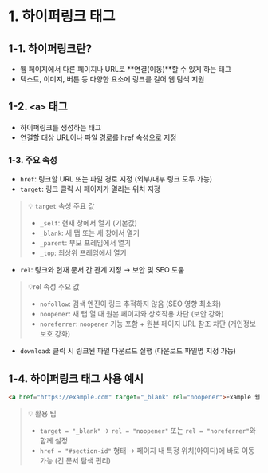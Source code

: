 # 1. 하이퍼링크 태그

## 1-1. 하이퍼링크란?

-   웹 페이지에서 다른 페이지나 URL로 **연결(이동)**할 수 있게 하는 태그
-   텍스트, 이미지, 버튼 등 다양한 요소에 링크를 걸어 웹 탐색 지원

## 1-2. `<a>` 태그

-   하이퍼링크를 생성하는 태그
-   연결할 대상 URL이나 파일 경로를 href 속성으로 지정

### 1-3. 주요 속성

-   `href`: 링크할 URL 또는 파일 경로 지정 (외부/내부 링크 모두 가능)
-   `target`: 링크 클릭 시 페이지가 열리는 위치 지정

> 💡 `target` 속성 주요 값
>
> -   `_self`: 현재 창에서 열기 (기본값)
> -   `_blank`: 새 탭 또는 새 창에서 열기
> -   `_parent`: 부모 프레임에서 열기
> -   `_top`: 최상위 프레임에서 열기

-   `rel`: 링크와 현재 문서 간 관계 지정 → 보안 및 SEO 도움

> 💡rel 속성 주요 값
>
> -   `nofollow`: 검색 엔진이 링크 추적하지 않음 (SEO 영향 최소화)
> -   `noopener`: 새 탭 열 때 원본 페이지와 상호작용 차단 (보안 강화)
> -   `noreferrer`: `noopener` 기능 포함 + 원본 페이지 URL 참조 차단 (개인정보 보호 강화)

-   `download`: 클릭 시 링크된 파일 다운로드 실행 (다운로드 파일명 지정 가능)

## 1-4. 하이퍼링크 태그 사용 예시

```html
<a href="https://example.com" target="_blank" rel="noopener">Example 웹사이트 방문</a>
```

> 💡 활용 팁
>
> -   `target = "_blank"` → `rel = "noopener"` 또는 `rel = "noreferrer"`와 함께 설정
> -   `href = "#section-id"` 형태 → 페이지 내 특정 위치(아이디)에 바로 이동 가능 (긴 문서 탐색 편리)
